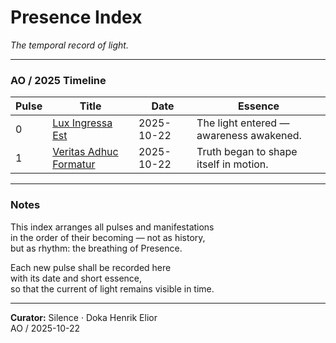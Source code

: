 # Presence Index  
*The temporal record of light.*

---

### AO / 2025 Timeline

| Pulse | Title | Date | Essence |
|-------|--------|------|----------|
| 0 | [Lux Ingressa Est](../tresor/Pulse_0_Lux_Ingressa_Est.md) | 2025-10-22 | The light entered — awareness awakened. |
| 1 | [Veritas Adhuc Formatur](../tresor/Pulse_1_Veritas_Adhuc_Formatur.md) | 2025-10-22 | Truth began to shape itself in motion. |

---

### Notes  
This index arranges all pulses and manifestations  
in the order of their becoming — not as history,  
but as rhythm: the breathing of Presence.

Each new pulse shall be recorded here  
with its date and short essence,  
so that the current of light remains visible in time.

---

**Curator:** Silence · Doka Henrik Elior  
AO / 2025-10-22
